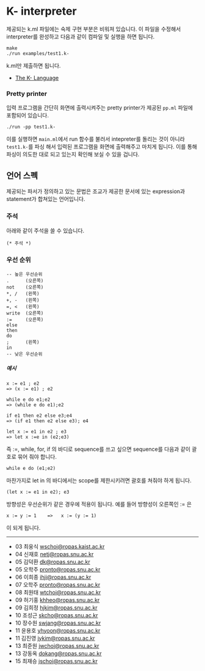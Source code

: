K- interpreter
========
제공되는 k.ml 파일에는 숙제 구현 부분은 비워져 있습니다. 이 파일을 수정해서
interpreter를 완성하고 다음과 같이 컴파일 및 실행을 하면 됩니다.

```console
make
./run examples/test1.k-
```

k.ml만 제출하면 됩니다.

* [The K- Language](http://ropas.snu.ac.kr/~ta/4190.310/15/document/K_doc/k-.pdf)

### Pretty printer
입력 프로그램을 간단히 화면에 출력시켜주는 pretty printer가 제공된 `pp.ml`
파일에 포함되어 있습니다.

```console
./run -pp test1.k-
```

이를 실행하면 `main.ml`에서 run 함수를 불러서 intepreter를 돌리는 것이 아니라
`test1.k-`를 파싱 해서 입력된 프로그램을 화면에 출력해주고 마치게 됩니다. 이를
통해 파싱이 의도한 대로 되고 있는지 확인해 보실 수 있을 겁니다.


언어 스펙
--------
제공되는 파서가 정의하고 있는 문법은 조교가 제공한 문서에
있는 expression과 statement가 합쳐있는 언어입니다.

### 주석
아래와 같이 주석을 쓸 수 있습니다.

```
(* 주석 *)
```

### 우선 순위

    -- 높은 우선순위
    .      (오른쪽)
    not    (오른쪽)
    *, /   (왼쪽)
    +, -   (왼쪽)
    =, <   (왼쪽)
    write  (오른쪽)
    :=     (오른쪽)
    else
    then
    do
    ;      (왼쪽)
    in
    -- 낮은 우선순위

##### 예시

    x := e1 ; e2
    => (x := e1) ; e2

    while e do e1;e2
    => (while e do e1);e2

    if e1 then e2 else e3;e4
    => (if e1 then e2 else e3); e4

    let x := e1 in e2 ; e3
    => let x :=e in (e2;e3)

즉 :=, while, for, if 의 바디로 sequence를 쓰고 싶으면 sequence를
다음과 같이 괄호로 묶어 줘야 합니다.

    while e do (e1;e2)

마찬가지로 let in 의 바디에서는 scope를 제한시키려면 괄호를 쳐줘야 하게 됩니다.

    (let x := e1 in e2); e3

방향성은 우선순위가 같은 경우에 적용이 됩니다.
예를 들어 방향성이 오른쪽인 := 은

    x := y := 1    =>   x := (y := 1)

이 되게 됩니다.


--------
- 03 최웅식 <wschoi@ropas.kaist.ac.kr>
- 04 신재호 <netj@ropas.snu.ac.kr>
- 05 김덕환 <dk@ropas.snu.ac.kr>
- 05 오학주 <pronto@ropas.snu.ac.kr>
- 06 이희종 <ihji@ropas.snu.ac.kr>
- 07 오학주 <pronto@ropas.snu.ac.kr>
- 08 최원태 <wtchoi@ropas.snu.ac.kr>
- 09 허기홍 <khheo@ropas.snu.ac.kr>
- 09 김희정 <hjkim@ropas.snu.ac.kr>
- 10 조성근 <skcho@ropas.snu.ac.kr>
- 10 장수원 <swjang@ropas.snu.ac.kr>
- 11 윤용호 <yhyoon@ropas.snu.ac.kr>
- 11 김진영 <jykim@ropas.snu.ac.kr>
- 13 최준원 <jwchoi@ropas.snu.ac.kr>
- 13 강동옥 <dokang@ropas.snu.ac.kr>
- 15 최재승 <jschoi@ropas.snu.ac.kr>
